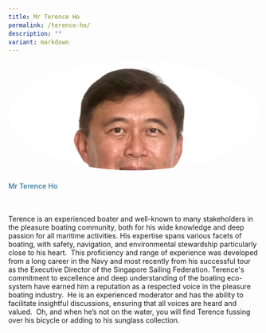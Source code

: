 ```yaml
---
title: Mr Terence Ho
permalink: /terence-ho/
description: ""
variant: markdown
---
```

<div class="row">
<div class="col is-3"><img src="/images/Speakers/2024/Facilitator_-_Mr_Trence_Ho__1.png" alt="Mr Terence Ho" class="image-adjust"></div>
<div class="col is-9 speaker-details">
<h4>Mr Terence Ho</h4>
<p><br></p>
<p>          Terence is an experienced boater and well-known to many stakeholders in the pleasure boating community, both for his wide knowledge and deep passion for all maritime activities. His expertise spans various facets of boating, with safety, navigation, and environmental stewardship particularly close to his heart.&nbsp; This proficiency and range of experience was developed from a long career in the Navy and most recently from his successful tour as the Executive Director of the Singapore Sailing Federation. Terence's commitment to excellence and deep understanding of the boating eco-system have earned him a reputation as a respected voice in the pleasure boating industry. &nbsp;He is an experienced moderator and has the ability to facilitate insightful discussions, ensuring that all voices are heard and valued. &nbsp;Oh, and when he’s not on the water, you will find Terence fussing over his bicycle or adding to his sunglass collection.</p>
</div>
</div>
<style type="text/css"> 
      .image-adjust{
		object-fit: cover;
		height: 220px;
		width: 100%;
		border-radius:50%;
		object-position: top center;
	}
    .is-left{
      text-align: left;
    }
    h4{
      font-weight: 500; 
      color: #337B9A !important;
    }
     .speaker-details p { text-align: justified; }
  </style>
